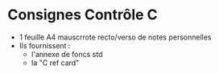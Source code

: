 # Consignes Contrôle C

- 1 feuille A4 mauscrrote recto/verso de notes personnelles
- Ils fournissent :
    - l'annexe de foncs std
    - la "C ref card"
